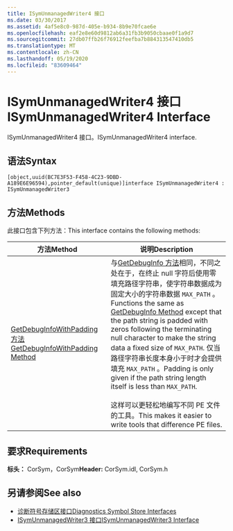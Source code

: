 ```yaml
---
title: ISymUnmanagedWriter4 接口
ms.date: 03/30/2017
ms.assetid: 4af5e8c0-987d-405e-b934-8b9e70fcae6e
ms.openlocfilehash: eaf2e8e60d9812ab6a31fb3b9050cbaae0f1a9d7
ms.sourcegitcommit: 27db07ffb26f76912feefba7b884313547410db5
ms.translationtype: MT
ms.contentlocale: zh-CN
ms.lasthandoff: 05/19/2020
ms.locfileid: "83609464"
---
```

# <a name="isymunmanagedwriter4-interface"></a><span data-ttu-id="c2b00-102">ISymUnmanagedWriter4 接口</span><span class="sxs-lookup"><span data-stu-id="c2b00-102">ISymUnmanagedWriter4 Interface</span></span>
<span data-ttu-id="c2b00-103">ISymUnmanagedWriter4 接口。</span><span class="sxs-lookup"><span data-stu-id="c2b00-103">ISymUnmanagedWriter4 interface.</span></span>  
  
## <a name="syntax"></a><span data-ttu-id="c2b00-104">语法</span><span class="sxs-lookup"><span data-stu-id="c2b00-104">Syntax</span></span>  
  
```idl  
[object,uuid(BC7E3F53-F458-4C23-9DBD-A189E6E96594),pointer_default(unique)]interface ISymUnmanagedWriter4 : ISymUnmanagedWriter3  
```  
  
## <a name="methods"></a><span data-ttu-id="c2b00-105">方法</span><span class="sxs-lookup"><span data-stu-id="c2b00-105">Methods</span></span>  
 <span data-ttu-id="c2b00-106">此接口包含下列方法：</span><span class="sxs-lookup"><span data-stu-id="c2b00-106">This interface contains the following methods:</span></span>  
  
|<span data-ttu-id="c2b00-107">方法</span><span class="sxs-lookup"><span data-stu-id="c2b00-107">Method</span></span>|<span data-ttu-id="c2b00-108">说明</span><span class="sxs-lookup"><span data-stu-id="c2b00-108">Description</span></span>|  
|------------|-----------------|  
|[<span data-ttu-id="c2b00-109">GetDebugInfoWithPadding 方法</span><span class="sxs-lookup"><span data-stu-id="c2b00-109">GetDebugInfoWithPadding Method</span></span>](../../../../docs/framework/unmanaged-api/diagnostics/isymunmanagedwriter4-getdebuginfowithpadding-method.md)|<span data-ttu-id="c2b00-110">与[GetDebugInfo 方法](isymunmanagedwriter-getdebuginfo-method.md)相同，不同之处在于，在终止 null 字符后使用零填充路径字符串，使字符串数据成为固定大小的字符串数据 `MAX_PATH` 。</span><span class="sxs-lookup"><span data-stu-id="c2b00-110">Functions the same as [GetDebugInfo Method](isymunmanagedwriter-getdebuginfo-method.md) except that the path string is padded with zeros following the terminating null character to make the string data a fixed size of `MAX_PATH`.</span></span> <span data-ttu-id="c2b00-111">仅当路径字符串长度本身小于时才会提供填充 `MAX_PATH` 。</span><span class="sxs-lookup"><span data-stu-id="c2b00-111">Padding is only given if the path string length itself is less than `MAX_PATH`.</span></span><br /><br /> <span data-ttu-id="c2b00-112">这样可以更轻松地编写不同 PE 文件的工具。</span><span class="sxs-lookup"><span data-stu-id="c2b00-112">This makes it easier to write tools that difference PE files.</span></span>|  
  
## <a name="requirements"></a><span data-ttu-id="c2b00-113">要求</span><span class="sxs-lookup"><span data-stu-id="c2b00-113">Requirements</span></span>  
 <span data-ttu-id="c2b00-114">**标头：** CorSym，CorSym</span><span class="sxs-lookup"><span data-stu-id="c2b00-114">**Header:** CorSym.idl, CorSym.h</span></span>  
  
## <a name="see-also"></a><span data-ttu-id="c2b00-115">另请参阅</span><span class="sxs-lookup"><span data-stu-id="c2b00-115">See also</span></span>

- [<span data-ttu-id="c2b00-116">诊断符号存储区接口</span><span class="sxs-lookup"><span data-stu-id="c2b00-116">Diagnostics Symbol Store Interfaces</span></span>](diagnostics-symbol-store-interfaces.md)
- [<span data-ttu-id="c2b00-117">ISymUnmanagedWriter3 接口</span><span class="sxs-lookup"><span data-stu-id="c2b00-117">ISymUnmanagedWriter3 Interface</span></span>](isymunmanagedwriter3-interface.md)
